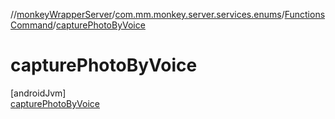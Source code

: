 //[monkeyWrapperServer](../../../../index.md)/[com.mm.monkey.server.services.enums](../../index.md)/[FunctionsCommand](../index.md)/[capturePhotoByVoice](index.md)

# capturePhotoByVoice

[androidJvm]\
[capturePhotoByVoice](index.md)